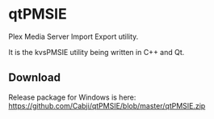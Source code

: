# qtPMSIE
Plex Media Server Import Export utility.

It is the kvsPMSIE utility being written in C++ and Qt.

## Download

Release package for Windows is here: https://github.com/Cabji/qtPMSIE/blob/master/qtPMSIE.zip
